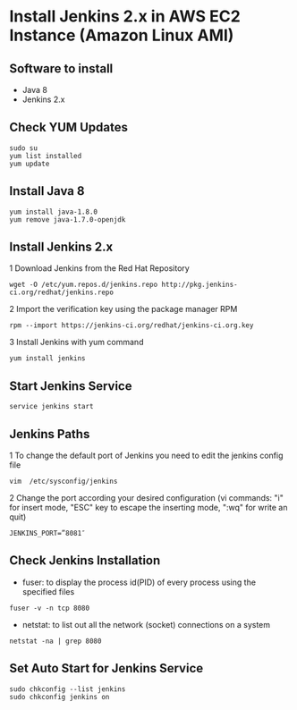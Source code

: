 # Install Jenkins 2.x in AWS EC2 Instance (Amazon Linux AMI)

## Software to install
* Java 8
* Jenkins 2.x

## Check YUM Updates
```
sudo su
yum list installed
yum update
```

## Install Java 8
```
yum install java-1.8.0
yum remove java-1.7.0-openjdk
```

## Install Jenkins 2.x
1 Download Jenkins from the Red Hat Repository
```
wget -O /etc/yum.repos.d/jenkins.repo http://pkg.jenkins-ci.org/redhat/jenkins.repo
```
2 Import the verification key using the package manager RPM
```
rpm --import https://jenkins-ci.org/redhat/jenkins-ci.org.key
```
3 Install Jenkins with yum command
```
yum install jenkins
```

## Start Jenkins Service
```
service jenkins start
```

## Jenkins Paths
1 To change the default port of Jenkins you need to edit the jenkins config file
```
vim  /etc/sysconfig/jenkins
```
2 Change the port according your desired configuration (vi commands: "i" for insert mode, "ESC" key to escape the inserting mode, ":wq" for write an quit) 
```
JENKINS_PORT=”8081″
```

## Check Jenkins Installation
* fuser: to display the process id(PID) of every process using the specified files
```
fuser -v -n tcp 8080
```
* netstat: to list out all the network (socket) connections on a system
```
netstat -na | grep 8080
```

## Set Auto Start for Jenkins Service
```
sudo chkconfig --list jenkins
sudo chkconfig jenkins on
```
